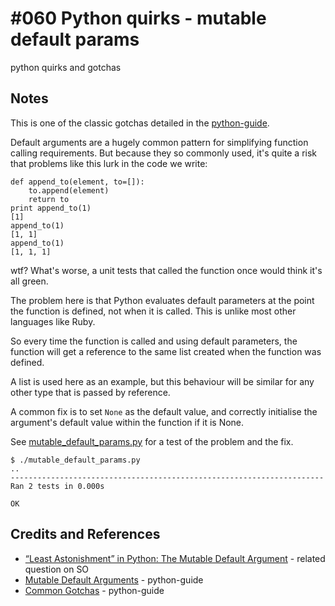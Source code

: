 # #060 Python quirks - mutable default params

python quirks and gotchas

## Notes

This is one of the classic gotchas detailed in the [python-guide](http://docs.python-guide.org/en/latest/writing/gotchas/#mutable-default-arguments).

Default arguments are a hugely common pattern for simplifying function calling requirements.
But because they so commonly used, it's quite a risk that problems like this lurk in the code we write:

    def append_to(element, to=[]):
        to.append(element)
        return to
    print append_to(1)
    [1]
    append_to(1)
    [1, 1]
    append_to(1)
    [1, 1, 1]

wtf? What's worse, a unit tests that called the function once would think it's all green.

The problem here is that Python evaluates default parameters at the point the function is defined, not when it is called.
This is unlike most other languages like Ruby.

So every time the function is called and using default parameters, the function will get a reference to the same list
created when the function was defined.

A list is used here as an example, but this behaviour will be similar for any other type that is passed by reference.

A common fix is to set `None` as the default value, and correctly initialise the argument's default value within the function if it is None.

See [mutable_default_params.py](./mutable_default_params.py) for a test of the problem and the fix.

    $ ./mutable_default_params.py
    ..
    ----------------------------------------------------------------------
    Ran 2 tests in 0.000s

    OK

## Credits and References

* [“Least Astonishment” in Python: The Mutable Default Argument](http://stackoverflow.com/questions/1132941/least-astonishment-in-python-the-mutable-default-argument) - related question on SO
* [Mutable Default Arguments](http://docs.python-guide.org/en/latest/writing/gotchas/#mutable-default-arguments) - python-guide
* [Common Gotchas](http://docs.python-guide.org/en/latest/writing/gotchas/) - python-guide
